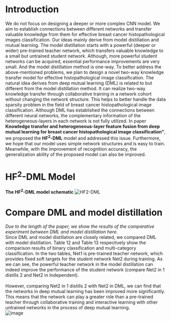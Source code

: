 # Introduction
We do not focus on designing a deeper or more complex CNN model. We aim to establish connections between different networks and transfer valuable knowledge from them for effective breast cancer histopathological images classification. Our ideas mainly derive from model distillation and mutual learning. The model distillation starts with a powerful (deeper or wider) pre-trained teacher network, which transfers valuable knowledge to a small but untrained student network. Although, more powerful student networks can be acquired, essential performance improvements are very small. And the model distillation method is one-way. To better address the above-mentioned problems, we plan to design a novel two-way knowledge transfer model for effective histopathological image classification. The natural idea derives from deep mutual learning (DML) is related to but different from the model distillation method. It can realize two-way knowledge transfer through collaborative training in a network cohort without changing the network structure. This helps to better handle the data sparsity problem in the field of breast cancer histopathological image classification. Although DML has established the connections between different neural networks, the complementary information of the heterogeneous-layers in each network is not fully utilized. In paper **Knowledge transfer and heterogeneous-layer feature fusion from deep mutual learning for breast cancer histopathological image classification"**, we proposed the **HF<sup>2</sup>-DML** model and addressed this issue. Furthermore, we hope that our model uses simple network structures and is easy to train. Meanwhile, with the improvement of recognition accuracy, the generalization ability of the proposed model can also be improved. 
# HF<sup>2</sup>-DML Model
**The HF<sup>2</sup>-DML model schematic**
![HF2-DML](https://i.loli.net/2020/11/18/3yaT9nkPH2B8ZQq.png)
# Compare DML and model distillation
*Due to the length of the paper, we show the results of the comparative experiment between DML and model distillation here.*
 <br>Since DML and model distillation are closely related, we compared DML with model distillation. Table 12 and Table 13 respectively show the comparison results of binary classification and multi-category classification. In the two tables, Net1 is pre-trained teacher network, which provides fixed soft targets for the student network Net2 during training. As we can see, the powerful teacher network in the model distillation can indeed improve the performance of the student network (compare Net2 in 1 distills 2 and Net2 in Independent).</br>
 <br>However, comparing Net2 in 1 distills 2 with Net2 in DML, we can find that the networks in deep mutual learning has been improved more significantly. This means that the network can play a greater role than a pre-trained teacher through collaborative training and interactive learning with other untrained networks in the process of deep mutual learning.</br>
![image](https://i.loli.net/2020/11/18/vJAnGfeTUkBrzum.png)

